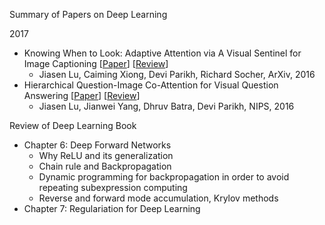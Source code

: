 Summary of Papers on Deep Learning

2017

- Knowing When to Look: Adaptive Attention via A Visual Sentinel for Image Captioning [[Paper](https://arxiv.org/abs/1612.01887)] [[Review](https://github.com/yufengm/Papers/blob/master/reviews/lu2016knowing.md)]
  - Jiasen Lu, Caiming Xiong, Devi Parikh, Richard Socher, ArXiv, 2016
- Hierarchical Question-Image Co-Attention for Visual Question Answering [[Paper](https://arxiv.org/abs/1606.00061)] [[Review](https://github.com/yufengm/Papers/blob/master/reviews/lu2016hierarchical.md)]
  - Jiasen Lu, Jianwei Yang, Dhruv Batra, Devi Parikh, NIPS, 2016

Review of Deep Learning Book

- Chapter 6: Deep Forward Networks
  - Why ReLU and its generalization
  - Chain rule and Backpropagation
  - Dynamic programming for backpropagation in order to avoid repeating subexpression computing
  - Reverse and forward mode accumulation, Krylov methods
- Chapter 7: Regulariation for Deep Learning
